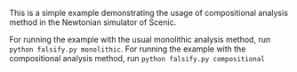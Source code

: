 This is a simple example demonstrating the usage of compositional analysis method in the Newtonian simulator of Scenic.

For running the example with the usual monolithic analysis method, run `python falsify.py monolithic`.
For running the example with the compositional analysis method, run `python falsify.py compositional `
